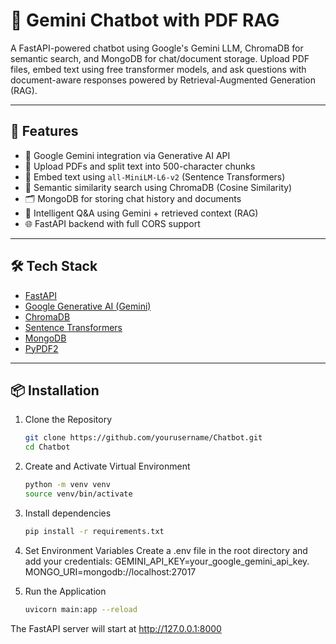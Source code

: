 # 🤖 Gemini Chatbot with PDF RAG

A FastAPI-powered chatbot using Google's Gemini LLM, ChromaDB for semantic search, and MongoDB for chat/document storage. Upload PDF files, embed text using free transformer models, and ask questions with document-aware responses powered by Retrieval-Augmented Generation (RAG).

---

## 🚀 Features

- 🔐 Google Gemini integration via Generative AI API
- 📄 Upload PDFs and split text into 500-character chunks
- 🧠 Embed text using `all-MiniLM-L6-v2` (Sentence Transformers)
- 🔎 Semantic similarity search using ChromaDB (Cosine Similarity)
- 🗂️ MongoDB for storing chat history and documents
- 💬 Intelligent Q&A using Gemini + retrieved context (RAG)
- 🌐 FastAPI backend with full CORS support

---

## 🛠️ Tech Stack

- [FastAPI](https://fastapi.tiangolo.com/)
- [Google Generative AI (Gemini)](https://ai.google.dev/)
- [ChromaDB](https://docs.trychroma.com/)
- [Sentence Transformers](https://www.sbert.net/)
- [MongoDB](https://www.mongodb.com/)
- [PyPDF2](https://pypi.org/project/PyPDF2/)

---

## 📦 Installation

1. Clone the Repository
   ```bash
   git clone https://github.com/yourusername/Chatbot.git
   cd Chatbot


2. Create and Activate Virtual Environment
   ```bash
   python -m venv venv
   source venv/bin/activate

3. Install dependencies
   ```bash
   pip install -r requirements.txt
   
4. Set Environment Variables
  Create a .env file in the root directory and add your credentials:
  GEMINI_API_KEY=your_google_gemini_api_key.
  MONGO_URI=mongodb://localhost:27017
  
6. Run the Application
   ```bash
   uvicorn main:app --reload
   
The FastAPI server will start at http://127.0.0.1:8000
